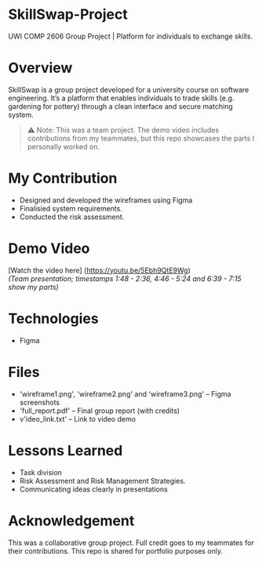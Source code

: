 # SkillSwap-Project
UWI COMP 2606 Group Project | Platform for individuals to exchange skills.

# Overview
SkillSwap is a group project developed for a university course on software engineering. It’s a platform that enables individuals to trade skills (e.g. gardening for pottery) through a clean interface and secure matching system.

> ⚠️ Note: This was a team project. The demo video includes contributions from my teammates, but this repo showcases the parts I personally worked on.

# My Contribution
- Designed and developed the wireframes using Figma
- Finalisied system requirements.
- Conducted the risk assessment. 

# Demo Video
[Watch the video here]
(https://youtu.be/5Ebh9QtE9Wg)  
*(Team presentation; timestamps 1:48 - 2:36, 4:46 - 5:24 and 6:39 - 7:15 show my parts)*

# Technologies
- Figma 

# Files
- 'wireframe1.png', 'wireframe2.png' and 'wireframe3.png'  – Figma screenshots
- 'full_report.pdf' – Final group report (with credits)
- v'ideo_link.txt' – Link to video demo

# Lessons Learned
- Task division
- Risk Assessment and Risk Management Strategies. 
- Communicating ideas clearly in presentations

# Acknowledgement
This was a collaborative group project. Full credit goes to my teammates for their contributions. This repo is shared for portfolio purposes only.
